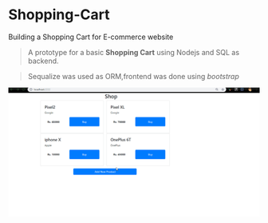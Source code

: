 # Shopping-Cart
Building a Shopping Cart for E-commerce website

> A prototype for a basic **Shopping Cart** using Nodejs and SQL as backend.

> Sequalize was used as ORM,frontend was done using *bootstrap*

<img src="public/shopping cart.gif" width=650px>
